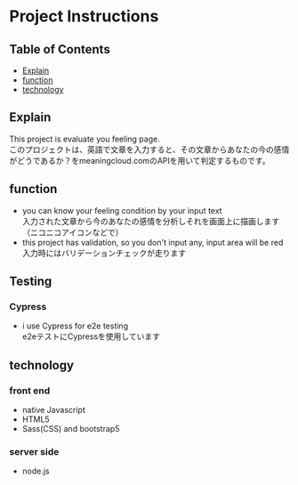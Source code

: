# Project Instructions

## Table of Contents

* [Explain](#Explain)
* [function](#function)
* [technology](#technology)

## Explain

This project is evaluate you feeling page.</br>
このプロジェクトは、英語で文章を入力すると、その文章からあなたの今の感情がどうであるか？をmeaningcloud.comのAPIを用いて判定するものです。

## function
- you can know your feeling condition by your input text<br>入力された文章から今のあなたの感情を分析しそれを画面上に描画します（ニコニコアイコンなどで）
- this project has validation, so you don't input any, input area will be red</br>入力時にはバリデーションチェックが走ります

## Testing
### Cypress
- i use Cypress for e2e testing<br>e2eテストにCypressを使用しています

## technology
### front end
- native Javascript
- HTML5
- Sass(CSS) and bootstrap5

### server side
- node.js